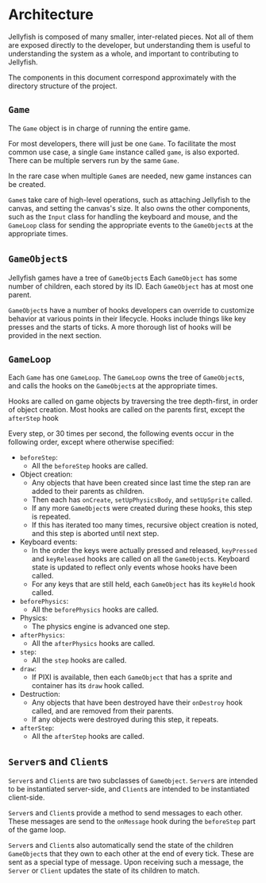 # Architecture

Jellyfish is composed of many smaller,
inter-related pieces.
Not all of them are exposed directly
to the developer,
but understanding them is useful
to understanding the system as a whole,
and important to contributing to Jellyfish.

The components in this document
correspond approximately
with the directory structure of the project.

## `Game`

The `Game` object is in charge of running the entire game.

For most developers, there will just be one `Game`.
To facilitate the most common use case,
a single `Game` instance called `game`,
is also exported.
There can be multiple servers run by the same `Game`.

In the rare case when multiple `Game`s are needed,
new game instances can be created.

`Game`s take care of high-level operations,
such as attaching Jellyfish to the canvas,
and setting the canvas's size.
It also owns the other components,
such as the `Input` class
for handling the keyboard and mouse,
and the `GameLoop` class
for sending the appropriate events
to the `GameObject`s at the appropriate times.

## `GameObject`s

Jellyfish games have a tree of `GameObject`s
Each `GameObject` has some number of children,
each stored by its ID.
Each `GameObject` has at most one parent.

`GameObject`s have a number of hooks
developers can override
to customize behavior at various points in their lifecycle.
Hooks include things like key presses
and the starts of ticks.
A more thorough list of hooks
will be provided in the next section.

## `GameLoop`

Each `Game` has one `GameLoop`.
The `GameLoop` owns the tree of `GameObject`s,
and calls the hooks on the `GameObject`s at the appropriate times.

Hooks are called on game objects
by traversing the tree depth-first,
in order of object creation.
Most hooks are called on the parents first,
except the `afterStep` hook

Every step, or 30 times per second,
the following events occur in the following order,
except where otherwise specified:

- `beforeStep`:
    - All the `beforeStep` hooks are called.
- Object creation:
    - Any objects that have been created since last time the step ran
        are added to their parents as children.
    - Then each has `onCreate`, `setUpPhysicsBody`, and `setUpSprite` called.
    - If any more `GameObject`s were created during these hooks,
        this step is repeated.
    - If this has iterated too many times,
        recursive object creation is noted,
        and this step is aborted until next step.
- Keyboard events:
    - In the order the keys were actually pressed and released,
        `keyPressed` and `keyReleased` hooks are called on all the `GameObject`s.
        Keyboard state is updated to reflect only events
        whose hooks have been called.
    - For any keys that are still held,
        each `GameObject` has its `keyHeld` hook called.
- `beforePhysics`:
    - All the `beforePhysics` hooks are called.
- Physics:
    - The physics engine is advanced one step.
- `afterPhysics`:
    - All the `afterPhysics` hooks are called.
- `step`:
    - All the `step` hooks are called.
- `draw`:
    - If PIXI is available,
        then each `GameObject` that has a sprite and container
        has its `draw` hook called.
- Destruction:
    - Any objects that have been destroyed
        have their `onDestroy` hook called,
        and are removed from their parents.
    - If any objects were destroyed
        during this step,
        it repeats.
- `afterStep`:
    - All the `afterStep` hooks are called.

## `Server`s and `Client`s

`Server`s and `Client`s
are two subclasses of `GameObject`.
`Server`s are intended to be instantiated server-side,
and `Client`s are intended to be instantiated client-side.

`Server`s and `Client`s
provide a method to send messages
to each other.
These messages are send to the `onMessage` hook
during the `beforeStep` part of the game loop.

`Server`s and `Client`s
also automatically send the state of the children `GameObject`s
that they own
to each other at the end of every tick.
These are sent as a special type of message.
Upon receiving such a message,
the `Server` or `Client`
updates the state of its children to match.
